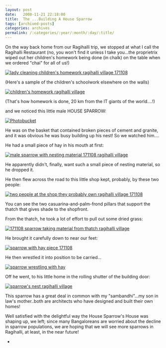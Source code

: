 ```yaml
---
layout: post
date:	2008-11-21 22:18:00
title:  The ...Building A House Sparrow
tags: [archived-posts]
categories: archives
permalink: /:categories/:year/:month/:day/:title/
---
```

On the way back home from our Ragihalli trip, we stopped at what I call the Ragihalli Restaurant (no, you won't find it unless I take you...the proprietrix wiped out her children's homework being done (in chalk) on the table when we ordered "chai" for all of us!)


<a href="http://s297.photobucket.com/albums/mm205/depontis/?action=view&current=IMG_3018.jpg" target="_blank"><img src="http://i297.photobucket.com/albums/mm205/depontis/IMG_3018.jpg" border="0" alt="lady cleaning children's homework ragihalli village 171108"></a>

(Here's a sample of the children's schoolwork elsewhere on the walls)


<a href="http://s297.photobucket.com/albums/mm205/depontis/?action=view&current=IMG_3032.jpg" target="_blank"><img src="http://i297.photobucket.com/albums/mm205/depontis/IMG_3032.jpg" border="0" alt="children's homework ragihalli village"></a>

(That's how homework is done, 20 km from the IT giants of the world....!)



 and we noticed this little male HOUSE SPARROW:

<a href="http://s297.photobucket.com/albums/mm205/depontis/?action=view&current=IMG_3038.jpg" target="_blank"><img src="http://i297.photobucket.com/albums/mm205/depontis/IMG_3038.jpg" border="0" alt="Photobucket"></a>


He was on the basket that contained broken pieces of cement and granite, and it was obvious he was busy building up his nest! So we watched him....

He had a small piece of hay in his mouth at first:


<a href="http://s297.photobucket.com/albums/mm205/depontis/?action=view&current=IMG_3039.jpg" target="_blank"><img src="http://i297.photobucket.com/albums/mm205/depontis/IMG_3039.jpg" border="0" alt="male sparrow with nesting material 171108 ragihalli village"></a>

<lj-cut text="The rest of the House(building) Sparrow Saga">

He apparently didn't, finally, want such a small piece of nesting material, so he dropped it.

He then flew across the road to this little shop kept, probably, by these two people:

<a href="http://s297.photobucket.com/albums/mm205/depontis/?action=view&current=IMG_3021-1.jpg" target="_blank"><img src="http://i297.photobucket.com/albums/mm205/depontis/IMG_3021-1.jpg" border="0" alt="two people at the shop they probably own ragihalli village 171108"></a>


You can see the two casuarina-and-palm-frond pillars that support the thatch that gives shade to the shopfront.


From the thatch, he took a lot of effort to pull out some dried grass:


<a href="http://s297.photobucket.com/albums/mm205/depontis/?action=view&current=IMG_3045.jpg" target="_blank"><img src="http://i297.photobucket.com/albums/mm205/depontis/IMG_3045.jpg" border="0" alt="171108 sparrow taking material from thatch ragihalli village"></a>

He brought it carefully down to near our feet:


<a href="http://s297.photobucket.com/albums/mm205/depontis/?action=view&current=IMG_3051.jpg" target="_blank"><img src="http://i297.photobucket.com/albums/mm205/depontis/IMG_3051.jpg" border="0" alt="sparrow with hay piece 171108"></a>


He then wrestled it into position to be carried...


<a href="http://s297.photobucket.com/albums/mm205/depontis/?action=view&current=IMG_3052.jpg" target="_blank"><img src="http://i297.photobucket.com/albums/mm205/depontis/IMG_3052.jpg" border="0" alt="sparrow wrestling with hay"></a>


Off he went, to his little home in the rolling shutter of the building door:


<a href="http://s297.photobucket.com/albums/mm205/depontis/?action=view&current=IMG_3029.jpg" target="_blank"><img src="http://i297.photobucket.com/albums/mm205/depontis/IMG_3029.jpg" border="0" alt="sparrow's nest ragihalli village"></a>

</lj-cut>


This sparrow has a great deal in common with my "sambandhi"...my son in law's mother..both are architects who have designed and built their own homes!


Well satisfied with the delightful way the House Sparrow's House was shaping up, we left; since many Bangaloreans are worried about the decline in sparrow populations, we are hoping that we will see more sparrows in Ragihalli, at least, in the near future!



*
